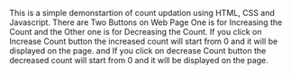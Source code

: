 This is a simple demonstartion of count updation using HTML, CSS and Javascript.
There are Two Buttons on Web Page One is for Increasing the Count and the Other one is for Decreasing the Count.
If you click on Increase Count button the increased count will start from 0 and it will be displayed on the page.
and If you click on decrease Count button the decreased count will start from 0 and it will be displayed on the page.
